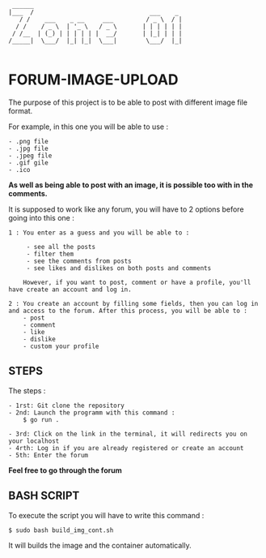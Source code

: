 ```
 ______
|___  /                                ___    _
   / /    ___    _ __     ___         / _ \  / |
  / /    / _ \  | '_ \   / _ \       | | | | | |
 / /__  | (_) | | | | | |  __/       | |_| | | |
/_____|  \___/  |_| |_|  \___|        \___/  |_|


```

# FORUM-IMAGE-UPLOAD

The purpose of this project is to be able to post with different image file format. 

For example, in this one you will be able to use : 

    - .png file
    - .jpg file
    - .jpeg file
    - .gif gile 
    - .ico

**As well as being able to post with an image, it is possible too with in the comments.** 

It is supposed to work like any forum, you will have to 2 options before going into this one : 
    
    1 : You enter as a guess and you will be able to :
         
         - see all the posts 
         - filter them
         - see the comments from posts
         - see likes and dislikes on both posts and comments

        However, if you want to post, comment or have a profile, you'll have create an account and log in. 

    2 : You create an account by filling some fields, then you can log in and access to the forum. After this process, you will be able to : 
        - post
        - comment 
        - like 
        - dislike
        - custom your profile
    


## STEPS

The steps : 

    - 1rst: Git clone the repository 
    - 2nd: Launch the programm with this command : 
        $ go run . 

    - 3rd: Click on the link in the terminal, it will redirects you on your localhost
    - 4rth: Log in if you are already registered or create an account
    - 5th: Enter the forum

**Feel free to go through the forum**


## BASH SCRIPT

To execute the script you will have to write this command :

```bash
$ sudo bash build_img_cont.sh
```

It will builds the image and the container automatically. 
